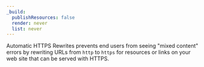```yaml
---
_build:
  publishResources: false
  render: never
  list: never
---
```


Automatic HTTPS Rewrites prevents end users from seeing "mixed content" errors by rewriting URLs from `http` to `https` for resources or links on your web site that can be served with HTTPS.
